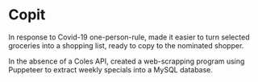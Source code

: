 # Copit
In response to Covid-19 one-person-rule, made it easier to turn selected groceries into a shopping list, ready to copy to the nominated shopper. 

In the absence of a Coles API, created a web-scrapping program using Puppeteer to extract weekly specials into a MySQL database.

